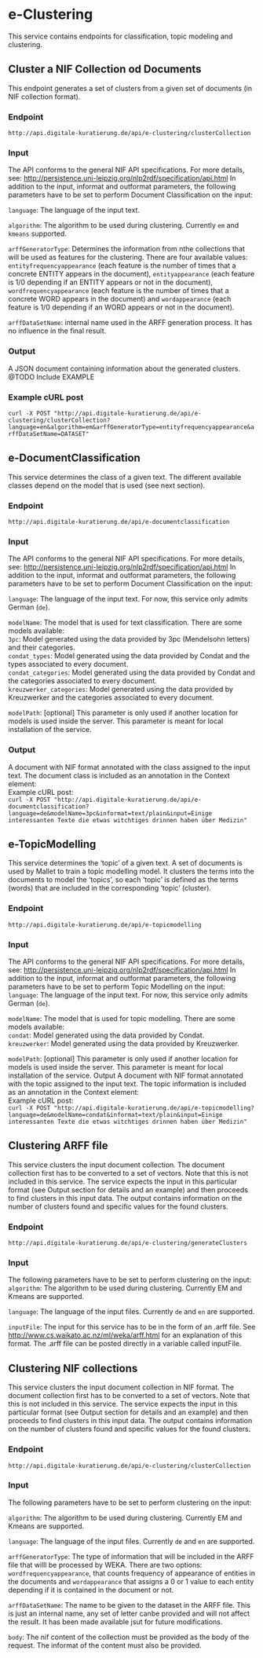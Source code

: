# e-Clustering

This service contains endpoints for classification, topic modeling and clustering.

## Cluster a NIF Collection od Documents
This endpoint generates a set of clusters from a given set of documents (in NIF collection format). 

### Endpoint
`http://api.digitale-kuratierung.de/api/e-clustering/clusterCollection`

### Input
The API conforms to the general NIF API specifications. For more details, see: http://persistence.uni-leipzig.org/nlp2rdf/specification/api.html
In addition to the input, informat and outformat parameters, the following parameters have to be set to perform Document Classification on the input:  
  
`language`: The language of the input text.  

`algorithm`: The algorithm to be used during clustering. Currently `em` and `kmeans` supported.  

`arffGeneratorType`: Determines the information from nthe collections that will be used as features for the clustering. There are four available values: `entityfrequencyappearance` (each feature is the number of times that a concrete ENTITY appears in the document), `entityappearance` (each feature is 1/0 depending if an ENTITY appears or not in the document), `wordfrequencyappearance` (each feature is the number of times that a concrete WORD appears in the document) and `wordappearance` (each feature is 1/0 depending if an WORD appears or not in the document).

`arffDataSetName`: internal name used in the ARFF generation process. It has no influence in the final result.

### Output
A JSON document containing information about the generated clusters. @TODO Include EXAMPLE  

### Example cURL post

`curl -X POST "http://api.digitale-kuratierung.de/api/e-clustering/clusterCollection?language=en&algorithm=em&arffGeneratorType=entityfrequencyappearance&arffDataSetName=DATASET"`


## e-DocumentClassification
This service determines the class of a given text. The different available classes depend on the model that is used (see next section). 

### Endpoint
`http://api.digitale-kuratierung.de/api/e-documentclassification `

### Input
The API conforms to the general NIF API specifications. For more details, see: http://persistence.uni-leipzig.org/nlp2rdf/specification/api.html
In addition to the input, informat and outformat parameters, the following parameters have to be set to perform Document Classification on the input:  
  
`language`: The language of the input text. For now, this service only admits German (`de`).  
  
`modelName`: The model that is used for text classification. There are some models available:  
`3pc`: Model generated using the data provided by 3pc (Mendelsohn letters) and their categories.  
`condat_types`: Model generated using the data provided by Condat and the types associated to every document.  
`condat_categories`: Model generated using the data provided by Condat and the categories associated to every document.  
`kreuzwerker_categories`: Model generated using the data provided by Kreuzwerker and the categories associated to every document.  

`modelPath`: [optional] This parameter is only used if another location for models is used inside the server. This parameter is meant for local installation of the service.

### Output
A document with NIF format annotated with the class assigned to the input text. The document class is included as an annotation in the Context element:  
Example cURL post:  
`curl -X POST "http://api.digitale-kuratierung.de/api/e-documentclassification?language=de&modelName=3pc&informat=text/plain&input=Einige interessanten Texte die etwas witchtiges drinnen haben über Medizin"`


## e-TopicModelling
This service determines the ‘topic’ of a given text. A set of documents is used by Mallet to train a topic modelling model. It clusters the terms into the documents to model the ‘topics’, so each ‘topic’ is defined as the terms (words) that are included in the corresponding ‘topic’ (cluster). 

### Endpoint
`http://api.digitale-kuratierung.de/api/e-topicmodelling`

### Input
The API conforms to the general NIF API specifications. For more details, see: http://persistence.uni-leipzig.org/nlp2rdf/specification/api.html
In addition to the input, informat and outformat parameters, the following parameters have to be set to perform Topic Modelling on the input:  
`language`: The language of the input text. For now, this service only admits German (`de`).  
  
`modelName`: The model that is used for topic modelling. There are some models available:  
`condat`: Model generated using the data provided by Condat.  
`kreuzwerker`: Model generated using the data provided by Kreuzwerker.    
  
`modelPath`: [optional] This parameter is only used if another location for models is used inside the server. This parameter is meant for local installation of the service.
Output
A document with NIF format annotated with the topic assigned to the input text. The topic information is included as an annotation in the Context element:  
Example cURL post:  
`curl -X POST "http://api.digitale-kuratierung.de/api/e-topicmodelling?language=de&modelName=condat&informat=text/plain&input=Einige interessanten Texte die etwas witchtiges drinnen haben über Medizin"`


## Clustering ARFF file

This service clusters the input document collection. The document collection first has to be converted to a set of vectors. Note that this is not included in this service. The service expects the input in this particular format (see Output section for details and an example) and then proceeds to find clusters in this input data. The output contains information on the number of clusters found and specific values for the found clusters.

### Endpoint
`http://api.digitale-kuratierung.de/api/e-clustering/generateClusters`

### Input
The following parameters have to be set to perform clustering on the input:  
`algorithm`: The algorithm to be used during clustering. Currently EM and Kmeans are supported.  
  
`language`: The language of the input files. Currently `de` and `en` are supported.  

`inputFile`: The input for this service has to be in the form of an .arff file. See http://www.cs.waikato.ac.nz/ml/weka/arff.html for an explanation of this format.
The .arff file can be posted directly in a variable called inputFile.


## Clustering NIF collections

This service clusters the input document collection in NIF format. The document collection first has to be converted to a set of vectors. Note that this is not included in this service. The service expects the input in this particular format (see Output section for details and an example) and then proceeds to find clusters in this input data. The output contains information on the number of clusters found and specific values for the found clusters.

### Endpoint
`http://api.digitale-kuratierung.de/api/e-clustering/clusterCollection`

### Input
The following parameters have to be set to perform clustering on the input:  

`algorithm`: The algorithm to be used during clustering. Currently EM and Kmeans are supported.  

`language`: The language of the input files. Currently `de` and `en` are supported.  

`arffGeneratorType`: The type of information that will be included in the ARFF file that willl be processed by WEKA. There are two options: `wordfrequencyappearance`, that counts frequency of appearance of entities in the documents and `wordappearance` that assigns a 0 or 1 value to each entity depending if it is contained in the document or not.

`arffDataSetName`: The name to be given to the dataset in the ARFF file. This is just an internal name, any set of letter canbe provided and will not affect the result. It has been made available jsut for future modifications.

`body`: The nif content of the collection must be provided as the body of the request. The informat of the content must also be provided.



